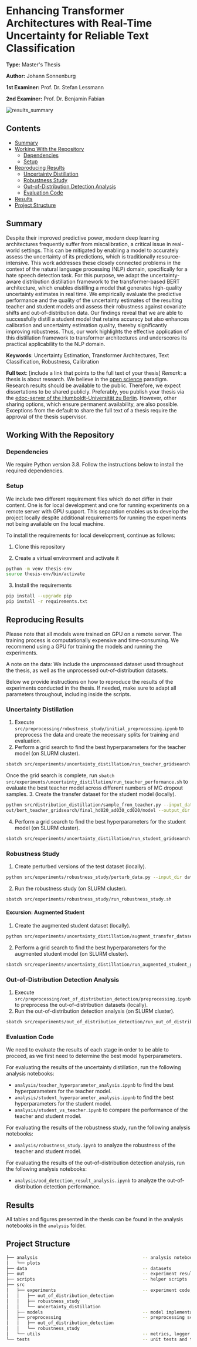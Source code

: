 # Enhancing Transformer Architectures with Real-Time Uncertainty for Reliable Text Classification

**Type:** Master's Thesis

**Author:** Johann Sonnenburg

**1st Examiner:** Prof. Dr. Stefan Lessmann

**2nd Examiner:** Prof. Dr. Benjamin Fabian

![results_summary](/analysis/plots/uncertainty_distillation/results_summary_figure.png)

## Contents

- [Summary](#summary)
- [Working With the Repository](#Working-With-the-Repository)
    - [Dependencies](#Dependencies)
    - [Setup](#Setup)
- [Reproducing Results](#Reproducing-Results)
    - [Uncertainty Distillation](#Uncertainty-Distillation)
    - [Robustness Study](#Robustness-Study)
    - [Out-of-Distribution Detection Analysis](#Out-of-Distribution-Detection-Analysis)
    - [Evaluation Code](#Evaluation-Code)
- [Results](#Results)
- [Project Structure](-Project-Structure)

## Summary

Despite their improved predictive power, modern deep learning architectures frequently suffer from miscalibration, a critical issue in real-world settings. This can be mitigated by enabling a model to accurately assess the uncertainty of its predictions, which is traditionally resource-intensive. This work addresses these closely connected problems in the context of the natural language processing (NLP) domain, specifically for a hate speech detection task. For this purpose, we adapt the uncertainty-aware distribution distillation framework to the transformer-based BERT architecture, which enables distilling a model that generates high-quality uncertainty estimates in real time. We empirically evaluate the predictive performance and the quality of the uncertainty estimates of the resulting teacher and student models and assess their robustness against covariate shifts and out-of-distribution data. Our findings reveal that we are able to successfully distill a student model that retains accuracy but also enhances calibration and uncertainty estimation quality, thereby significantly improving robustness. Thus, our work highlights the effective application of this distillation framework to transformer architectures and underscores its practical applicability to the NLP domain.

**Keywords**: Uncertainty Estimation, Transformer Architectures, Text Classification, Robustness, Calibration

**Full text**: [include a link that points to the full text of your thesis]
*Remark*: a thesis is about research. We believe in the [open science](https://en.wikipedia.org/wiki/Open_science) paradigm. Research results should be available to the public. Therefore, we expect dissertations to be shared publicly. Preferably, you publish your thesis via the [edoc-server of the Humboldt-Universität zu Berlin](https://edoc-info.hu-berlin.de/de/publizieren/andere). However, other sharing options, which ensure permanent availability, are also possible. <br> Exceptions from the default to share the full text of a thesis require the approval of the thesis supervisor.  

## Working With the Repository

### Dependencies

We require Python version 3.8.
Follow the instructions below to install the required dependencies.

### Setup
We include two different requirement files which do not differ in their content.
One is for local development and one for running experiments on a remote server with GPU support.
This separation enables us to develop the project locally despite additional requirements for running the experiments not being available on the local machine.

To install the requirements for local development, continue as follows:

1. Clone this repository

2. Create a virtual environment and activate it
```bash
python -m venv thesis-env
source thesis-env/bin/activate
```

3. Install the requirements
```bash
pip install --upgrade pip
pip install -r requirements.txt
```

## Reproducing Results

Please note that all models were trained on GPU on a remote server. The training process is computationally expensive and time-consuming. We recommend using a GPU for training the models and running the experiments.

A note on the data: We include the unprocessed dataset used throughout the thesis, as well as the unprocessed out-of-distribution datasets.

Below we provide instructions on how to reproduce the results of the experiments conducted in the thesis. If needed, make sure to adapt all parameters throughout, including inside the scripts.

### Uncertainty Distillation

1. Execute ```src/preprocessing/robustness_study/initial_preprocessing.ipynb``` to preprocess the data and create the necessary splits for training and evaluation.
2. Perform a grid search to find the best hyperparameters for the teacher model (on SLURM cluster).
```bash
sbatch src/experiments/uncertainty_distillation/run_teacher_gridsearch.sh
```
Once the grid search is complete, run ```sbatch src/experiments/uncertainty_distillation/run_teacher_performance.sh``` to evaluate the best teacher model across different numbers of MC dropout samples.
3. Create the transfer dataset for the student model (locally).
```bash
python src/distribution_distillation/sample_from_teacher.py --input_data_dir out/bert_teacher_gridsearch/data --teacher_model_save_dir
out/bert_teacher_gridsearch/final_hd020_ad030_cd020/model --output_dir data/distribution_distillation --m 5 --k 10
```
4. Perform a grid search to find the best hyperparameters for the student model (on SLURM cluster).
```bash
sbatch src/experiments/uncertainty_distillation/run_student_gridsearch.sh
```

### Robustness Study 
1. Create perturbed versions of the test dataset (locally).
```bash
python src/experiments/robustness_study/perturb_data.py --input_dir data/robustness_study/preprocessed/test.csv --output_dir data/robustness_study/preprocessed_noisy
```
2. Run the robustness study (on SLURM cluster).
```bash
sbatch src/experiments/robustness_study/run_robustness_study.sh
```

#### Excursion: Augmented Student
1. Create the augmented student dataset (locally).
```bash
python src/experiments/uncertainty_distillation/augment_transfer_dataset.py
```
2. Perform a grid search to find the best hyperparameters for the augmented student model (on SLURM cluster).
```bash
sbatch src/experiments/uncertainty_distillation/run_augmented_student_gridsearch.sh
```

### Out-of-Distribution Detection Analysis
1. Execute ```src/preprocessing/out_of_distribution_detection/preprocessing.ipynb``` to preprocess the out-of-distribution datasets (locally).
2. Run the out-of-distribution detection analysis (on SLURM cluster).
```bash 
sbatch src/experiments/out_of_distribution_detection/run_out_of_distribution_detection.sh
```

### Evaluation Code
We need to evaluate the results of each stage in order to be able to proceed, as we first need to determine the best model hyperparameters.

For evaluating the results of the uncertainty distillation, run the following analysis notebooks:  
- ```analysis/teacher_hyperparameter_analysis.ipynb``` to find the best hyperparameters for the teacher model.  
- ```analysis/student_hyperparameter_analysis.ipynb``` to find the best hyperparameters for the student model.  
- ```analysis/student_vs_teacher.ipynb``` to compare the performance of the teacher and student model.  

For evaluating the results of the robustness study, run the following analysis notebooks:
- ```analysis/robustness_study.ipynb``` to analyze the robustness of the teacher and student model.

For evaluating the results of the out-of-distribution detection analysis, run the following analysis notebooks:
- ```analysis/ood_detection_result_analysis.ipynb``` to analyze the out-of-distribution detection performance.

## Results

All tables and figures presented in the thesis can be found in the analysis notebooks in the ```analysis``` folder.

## Project Structure

```bash
├── analysis                                        -- analysis notebooks
│   └── plots
├── data                                            -- datasets                          
├── out                                             -- experiment results
├── scripts                                         -- helper scripts
├── src
│   ├── experiments                                 -- experiment code, including model training and evaluation
│   │   ├── out_of_distribution_detection           
│   │   ├── robustness_study
│   │   └── uncertainty_distillation                              
│   ├── models                                      -- model implementations
│   ├── preprocessing                               -- preprocessing scripts
│   │   ├── out_of_distribution_detection           
│   │   └── robustness_study                              
│   └── utils                                       -- metrics, logger config, loss functions, etc.
└── tests                                           -- unit tests and test scripts               
```
